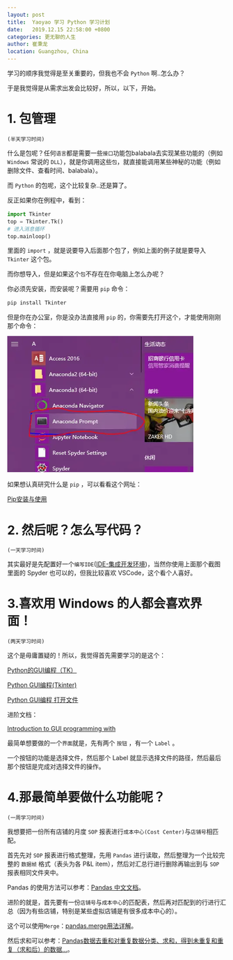 ```yaml
---
layout: post
title:  Yaoyao 学习 Python 学习计划
date:   2019.12.15 22:58:00 +0800
categories: 更无聊的人生
author: 崔秉龙
location: Guangzhou, China
---
```



学习的顺序我觉得是至关重要的，但我也不会 `Python` 啊..怎么办？

于是我觉得是从需求出发会比较好，所以，以下，开始。

# 1. 包管理

`(半天学习时间)`

什么是包呢？任何`语言`都是需要一些`接口`功能包balabala去实现某些功能的（例如 `Windows` 常说的 `DLL`），就是你调用这些`包`，就直接能调用某些神秘的功能（例如删除文件、查看时间、balabala）。

而 `Python` 的包呢，这个比较复杂..还是算了。

反正如果你在例程中，看到：

```python
import Tkinter
top = Tkinter.Tk()
# 进入消息循环
top.mainloop()
```

里面的 `import` ，就是说要导入后面那个包了，例如上面的例子就是要导入 `Tkinter` 这个包。

而你想导入，但是如果这个`包`不存在在你电脑上怎么办呢？

你必须先安装，而安装呢？需要用 `pip` 命令：

```bash
pip install Tkinter
```

但是你在办公室，你是没办法直接用 `pip` 的，你需要先打开这个，才能使用刚刚那个命令：

![先打开这个再输入命令](/photo/InPost/14763760-51916f3c8777effb.png)


如果想认真研究什么是 `pip` ，可以看看这个网址：

[Pip安装与使用](https://www.runoob.com/w3cnote/python-pip-install-usage.html)


# 2. 然后呢？怎么写代码？

`(一天学习时间)`

其实最好是先配置好一个`编写IDE`([IDE-集成开发环境](https://baike.baidu.com/item/%E9%9B%86%E6%88%90%E5%BC%80%E5%8F%91%E7%8E%AF%E5%A2%83/298524?fromtitle=IDE&fromid=8232086&fr=aladdin))，当然你使用上面那个截图里面的 Spyder 也可以的，但我比较喜欢 VSCode，这个看个人喜好。

# 3.喜欢用 Windows 的人都会喜欢界面！

`(两天学习时间)`

这个是毋庸置疑的！所以，我觉得首先需要学习的是这个：

[Python的GUI编程（TK）](https://www.cnblogs.com/dongxiaodong/p/9971974.html)

[Python GUI编程(Tkinter)](https://www.cnblogs.com/dongxiaodong/p/9971974.html)

[Python GUI编程 打开文件](http://blog.sina.com.cn/s/blog_6d21d3900102xfaq.html)

进阶文档：

[Introduction to GUI programming with](https://python-textbok.readthedocs.io/en/1.0/Introduction_to_GUI_Programming.html)

最简单想要做的一个`界面`就是，先有两个 `按钮` ，有一个 `Label` 。

一个按钮的功能是选择文件，然后那个 Label 就显示选择文件的路径，然后最后那个按钮是完成对选择文件的操作。

# 4.那最简单要做什么功能呢？

`(一周学习时间)`

我想要把一份所有店铺的月度 `SOP` 报表进行`成本中心(Cost Center)`与`店铺号`相匹配。

首先先对 `SOP` 报表进行格式整理，先用 `Pandas` 进行读取，然后整理为一个比较完整的 `数据帧` 格式（表头为各 P&L item），然后对汇总行进行删除再输出到与 `SOP` 报表相同文件夹中。

Pandas 的使用方法可以参考：[Pandas 中文文档](https://www.pypandas.cn/docs/)。

进阶的就是，首先要有一份`店铺号`与`成本中心`的匹配表，然后再对匹配到的行进行汇总（因为有些店铺，特别是某些虚拟店铺是有很多成本中心的）。

这个可以使用`Merge`：[pandas.merge用法详解](https://blog.csdn.net/Asher117/article/details/84725199)。

然后求和可以参考：[Pandas数据去重和对重复数据分类、求和，得到未重复和重复（求和后）的数据...](https://blog.csdn.net/weixin_30326745/article/details/96127312)。